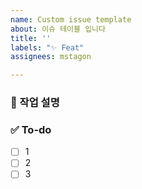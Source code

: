 ```yaml
---
name: Custom issue template
about: 이슈 테이블 입니다
title: ''
labels: "✨ Feat"
assignees: mstagon

---
```


### 💼 작업 설명
<!-- 진행할 작업에 대해 간단하게 설명해주세요 -->

### ✅ To-do
<!-- 해당 작업을 수행하기 위해 해야 할 하위 태스크를 작성해주세요 -->
- [ ] 1
- [ ] 2
- [ ] 3

